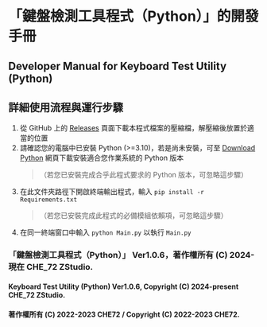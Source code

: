 # 「鍵盤檢測工具程式（Python）」的開發手冊
## Developer Manual for Keyboard Test Utility (Python)

## 詳細使用流程與運行步驟
1. 從 GitHub 上的 [Releases](https://github.com/CHE-72-ZStudio/Visualize-Your-Finance-Python/releases) 頁面下載本程式檔案的壓縮檔，解壓縮後放置於適當的位置 
2. 請確認您的電腦中已安裝 Python (>=3.10)，若是尚未安裝，可至 [Download Python](https://www.python.org/downloads/) 網頁下載安裝適合您作業系統的 Python 版本  
    > （若您已安裝完成合乎此程式要求的 Python 版本，可忽略這步驟）  
3. 在此文件夾路徑下開啟終端輸出程式，輸入 `pip install -r Requirements.txt`  
    >（若您已安裝完成此程式的必備模組依賴項，可忽略這步驟）  
4. 在同一終端窗口中輸入 `python Main.py` 以執行 `Main.py`  

### 「鍵盤檢測工具程式（Python）」 Ver1.0.6，著作權所有 (C) 2024-現在 CHE_72 ZStudio.
#### Keyboard Test Utility (Python) Ver1.0.6, Copyright (C) 2024-present CHE_72 ZStudio.
#### 著作權所有 (C) 2022-2023 CHE72 / Copyright (C) 2022-2023 CHE72.